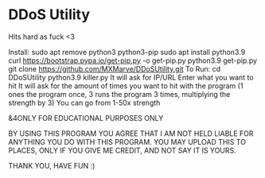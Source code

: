 # DDoS Utility
Hits hard as fuck &lt;3

Install:
  sudo apt remove python3 python3-pip
  sudo apt install python3.9
  curl https://bootstrap.pypa.io/get-pip.py -o get-pip.py
  python3.9 get-pip.py
  git clone https://github.com/MXMarve/DDoSUtility.git
To Run:
  cd DDoSUtility
  python3.9 killer.py
  It will ask for IP/URL
  Enter what you want to hit
  It will ask for the amount of times you want to hit with 
  the program (1 ones the program once, 3 runs the program 
  3 times, multiplying the strength by 3) You can go from
  1-50x strength
  
  &4ONLY FOR EDUCATIONAL PURPOSES ONLY
  
  BY USING THIS PROGRAM YOU AGREE THAT
  I AM NOT HELD LIABLE FOR ANYTHING YOU
  DO WITH THIS PROGRAM. YOU MAY UPLOAD
  THIS TO PLACES, ONLY IF YOU GIVE ME
  CREDIT, AND NOT SAY IT IS YOURS.
  
  THANK YOU, HAVE FUN :)
  
